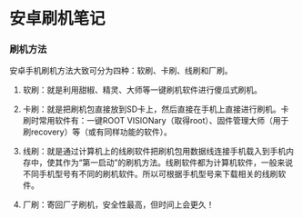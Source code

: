 安卓刷机笔记
===========

### 刷机方法

安卓手机刷机方法大致可分为四种：软刷、卡刷、线刷和厂刷。

1. 软刷：就是利用甜椒、精灵、大师等一键刷机软件进行傻瓜式刷机。

2. 卡刷：就是把刷机包直接放到SD卡上，然后直接在手机上直接进行刷机。卡刷时常用软件有：一键ROOT VISIONary（取得root）、固件管理大师（用于刷recovery）等（或有同样功能的软件）。

3. 线刷：就是通过计算机上的线刷软件把刷机包用数据线连接手机载入到手机内存中，使其作为“第一启动”的刷机方法。线刷软件都为计算机软件，一般来说不同手机型号有不同的刷机软件。所以可根据手机型号来下载相关的线刷软件。

4. 厂刷：寄回厂子刷机，安全性最高，但时间上会更久！
